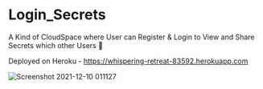 # Login_Secrets
A Kind of CloudSpace where User can Register &amp; Login to View and Share Secrets which other Users 🤫

Deployed on Heroku - https://whispering-retreat-83592.herokuapp.com

<Preview>

![Screenshot 2021-12-10 011127](https://user-images.githubusercontent.com/74758376/145464752-99f1f51f-c299-4087-8569-bf8bd75a61ea.jpg)

